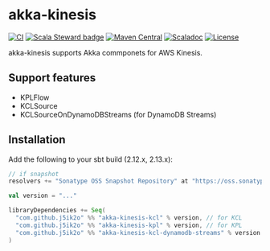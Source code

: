 # akka-kinesis

[![CI](https://github.com/j5ik2o/akka-kinesis/workflows/CI/badge.svg)](https://github.com/j5ik2o/akka-kinesis/actions?query=workflow%3ACI)
[![Scala Steward badge](https://img.shields.io/badge/Scala_Steward-helping-blue.svg?style=flat&logo=data:image/png;base64,iVBORw0KGgoAAAANSUhEUgAAAA4AAAAQCAMAAAARSr4IAAAAVFBMVEUAAACHjojlOy5NWlrKzcYRKjGFjIbp293YycuLa3pYY2LSqql4f3pCUFTgSjNodYRmcXUsPD/NTTbjRS+2jomhgnzNc223cGvZS0HaSD0XLjbaSjElhIr+AAAAAXRSTlMAQObYZgAAAHlJREFUCNdNyosOwyAIhWHAQS1Vt7a77/3fcxxdmv0xwmckutAR1nkm4ggbyEcg/wWmlGLDAA3oL50xi6fk5ffZ3E2E3QfZDCcCN2YtbEWZt+Drc6u6rlqv7Uk0LdKqqr5rk2UCRXOk0vmQKGfc94nOJyQjouF9H/wCc9gECEYfONoAAAAASUVORK5CYII=)](https://scala-steward.org)
[![Maven Central](https://maven-badges.herokuapp.com/maven-central/com.github.j5ik2o/akka-kinesis-kcl_2.13/badge.svg)](https://maven-badges.herokuapp.com/maven-central/com.github.j5ik2o/akka-kinesis-kcl_2.13)
[![Scaladoc](http://javadoc-badge.appspot.com/com.github.j5ik2o/akka-kinesis-kcl_2.13.svg?label=scaladoc)](http://javadoc-badge.appspot.com/com.github.j5ik2o/akka-kinesis-kcl_2.13/com/github/j5ik2o/ak/kcl/index.html?javadocio=true)
[![License](https://img.shields.io/badge/License-MIT-blue.svg)](https://opensource.org/licenses/MIT)

akka-kinesis supports Akka commponets for AWS Kinesis.

## Support features

- KPLFlow
- KCLSource
- KCLSourceOnDynamoDBStreams (for DynamoDB Streams)

## Installation

Add the following to your sbt build (2.12.x, 2.13.x):

```scala
// if snapshot
resolvers += "Sonatype OSS Snapshot Repository" at "https://oss.sonatype.org/content/repositories/snapshots/"

val version = "..."

libraryDependencies += Seq(
  "com.github.j5ik2o" %% "akka-kinesis-kcl" % version, // for KCL
  "com.github.j5ik2o" %% "akka-kinesis-kpl" % version, // for KPL
  "com.github.j5ik2o" %% "akka-kinesis-kcl-dynamodb-streams" % version // for KCL with DynamoDB Streams
)
```

